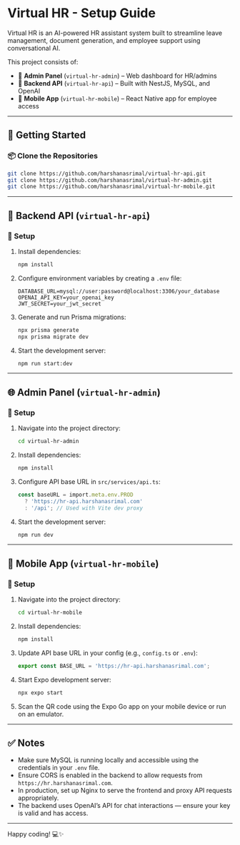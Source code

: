 # Virtual HR - Setup Guide

Virtual HR is an AI-powered HR assistant system built to streamline leave management, document generation, and employee support using conversational AI.

This project consists of:
- 💼 **Admin Panel** (`virtual-hr-admin`) – Web dashboard for HR/admins
- 🤖 **Backend API** (`virtual-hr-api`) – Built with NestJS, MySQL, and OpenAI
- 📱 **Mobile App** (`virtual-hr-mobile`) – React Native app for employee access

---

## 🚀 Getting Started

### 📦 Clone the Repositories

```bash
git clone https://github.com/harshanasrimal/virtual-hr-api.git
git clone https://github.com/harshanasrimal/virtual-hr-admin.git
git clone https://github.com/harshanasrimal/virtual-hr-mobile.git
```

---

## 🧠 Backend API (`virtual-hr-api`)

### 🔧 Setup

1. Install dependencies:
   ```bash
   npm install
   ```

2. Configure environment variables by creating a `.env` file:
   ```env
   DATABASE_URL=mysql://user:password@localhost:3306/your_database
   OPENAI_API_KEY=your_openai_key
   JWT_SECRET=your_jwt_secret
   ```

3. Generate and run Prisma migrations:
   ```bash
   npx prisma generate
   npx prisma migrate dev
   ```

4. Start the development server:
   ```bash
   npm run start:dev
   ```

---

## 🌐 Admin Panel (`virtual-hr-admin`)

### 🔧 Setup

1. Navigate into the project directory:
   ```bash
   cd virtual-hr-admin
   ```

2. Install dependencies:
   ```bash
   npm install
   ```

3. Configure API base URL in `src/services/api.ts`:
   ```ts
   const baseURL = import.meta.env.PROD
     ? 'https://hr-api.harshanasrimal.com'
     : '/api'; // Used with Vite dev proxy
   ```

4. Start the development server:
   ```bash
   npm run dev
   ```

---

## 📱 Mobile App (`virtual-hr-mobile`)

### 🔧 Setup

1. Navigate into the project directory:
   ```bash
   cd virtual-hr-mobile
   ```

2. Install dependencies:
   ```bash
   npm install
   ```

3. Update API base URL in your config (e.g., `config.ts` or `.env`):
   ```ts
   export const BASE_URL = 'https://hr-api.harshanasrimal.com';
   ```

4. Start Expo development server:
   ```bash
   npx expo start
   ```

5. Scan the QR code using the Expo Go app on your mobile device or run on an emulator.

---

## ✅ Notes

- Make sure MySQL is running locally and accessible using the credentials in your `.env` file.
- Ensure CORS is enabled in the backend to allow requests from `https://hr.harshanasrimal.com`.
- In production, set up Nginx to serve the frontend and proxy API requests appropriately.
- The backend uses OpenAI’s API for chat interactions — ensure your key is valid and has access.

---

Happy coding! 💻✨
